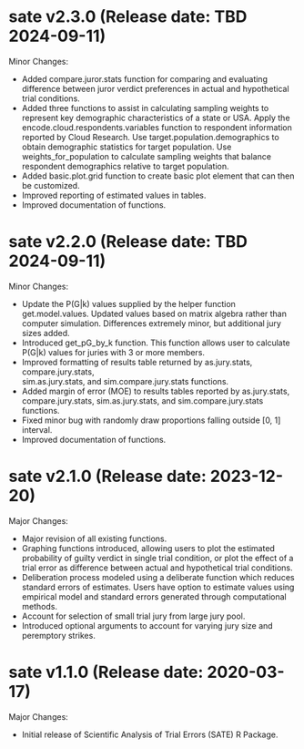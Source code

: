 
sate v2.3.0 (Release date: TBD 2024-09-11)
==============

Minor Changes:

* Added compare.juror.stats function for comparing and evaluating difference between juror 
  verdict preferences in actual and hypothetical trial conditions.
* Added three functions to assist in calculating sampling weights to represent key demographic
  characteristics of a state or USA. Apply the encode.cloud.respondents.variables function to 
  respondent information reported by Cloud Research. Use target.population.demographics to obtain
  demographic statistics for target population. Use weights_for_population to calculate sampling 
  weights that balance respondent demographics relative to target population. 
* Added basic.plot.grid function to create basic plot element that can then be customized.
* Improved reporting of estimated values in tables.
* Improved documentation of functions.


sate v2.2.0 (Release date: TBD 2024-09-11)
==============

Minor Changes:

* Update the P(G|k) values supplied by the helper function get.model.values. Updated
  values based on matrix algebra rather than computer simulation. Differences extremely
  minor, but additional jury sizes added.
* Introduced get_pG_by_k function. This function allows user to calculate P(G|k) values
  for juries with 3 or more members. 
* Improved formatting of results table returned by as.jury.stats, compare.jury.stats,  
  sim.as.jury.stats, and sim.compare.jury.stats functions.
* Added margin of error (MOE) to results tables reported by as.jury.stats, 
  compare.jury.stats, sim.as.jury.stats, and sim.compare.jury.stats functions.
* Fixed minor bug with randomly draw proportions falling outside [0, 1] interval.
* Improved documentation of functions.


sate v2.1.0 (Release date: 2023-12-20)
==============

Major Changes:

* Major revision of all existing functions. 
* Graphing functions introduced, allowing users to plot the estimated probability
  of guilty verdict in single trial condition, or plot the effect of a trial error
  as difference between actual and hypothetical trial conditions.
* Deliberation process modeled using a deliberate function which reduces standard
  errors of estimates. Users have option to estimate values using empirical model
  and standard errors generated through computational methods.
* Account for selection of small trial jury from large jury pool.
* Introduced optional arguments to account for varying jury size and peremptory strikes.


sate v1.1.0 (Release date: 2020-03-17)
==============

Major Changes:

* Initial release of Scientific Analysis of Trial Errors (SATE) R Package.
